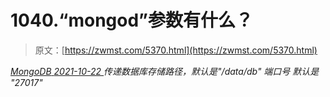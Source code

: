 <!--yml
category: 未分类
date: 0001-01-01 00:00:00
-->

# 1040.“mongod”参数有什么？

> 原文：[https://zwmst.com/5370.html](https://zwmst.com/5370.html)

   [ *MongoDB* ](https://zwmst.com/mongodb)*[ <time datetime="2021-10-23T01:19:51+08:00"> 2021-10-22 </time> ](https://zwmst.com/5370.html)  传递数据库存储路径，默认是"/data/db" 端口号 默认是 "27017"*